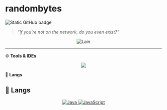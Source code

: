<h1> randombytes </h1>

<img src="https://img.shields.io/static/v1?label=Overview&message=randombytes&color=1f1f1f&style=for-the-badge&logo=GitHub" alt="Static GitHub badge">

> _“If you’re not on the network, do you even exist?”_

<p align="center">
  <img src="https://i.pinimg.com/736x/7b/f7/4b/7bf74b0e8267d4f42e4ccd30b641961b.jpg" alt="Lain"/>
</p>

---

⚙️ <strong>Tools & IDEs</strong>

<p align="center">
  <a href="https://github.com/bytesrandomly">
    <img src="https://skillicons.dev/icons?i=idea,vscode" />
  </a>
</p>

🧠 <strong>Langs</strong>

<h2>🧠 <strong>Langs</strong></h2>

<p align="center">
  <a href="https://github.com/bytesrandomly">
    <img src="https://icons.iconarchive.com/icons/dakirby309/simply-styled/48/Java-icon.png" alt="Java" />
    <img src="https://skillicons.dev/icons?i=js" alt="JavaScript" />
  </a>
</p>

